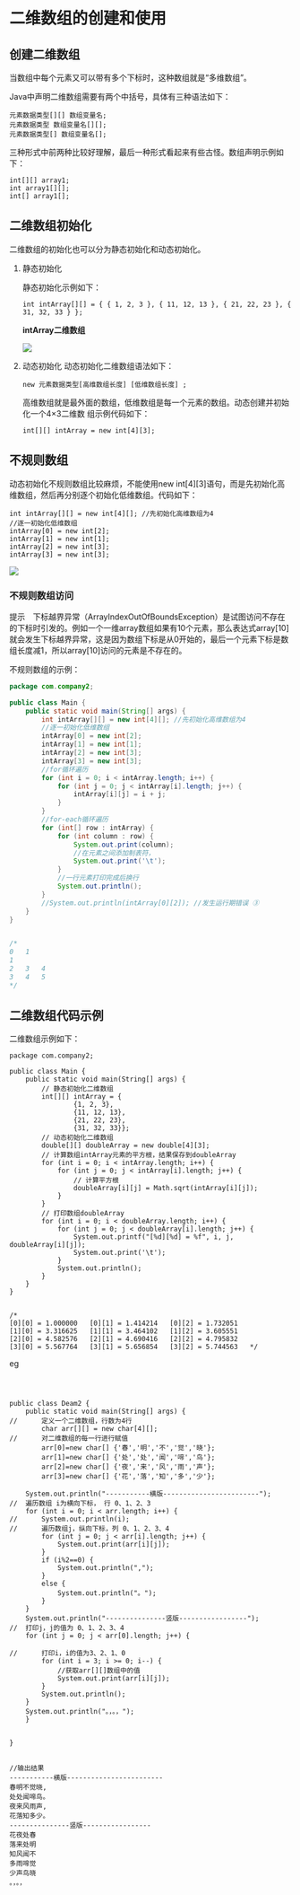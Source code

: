 # 二维数组的创建和使用
## 创建二维数组
当数组中每个元素又可以带有多个下标时，这种数组就是“多维数组”。

Java中声明二维数组需要有两个中括号，具体有三种语法如下：

```
元素数据类型[][] 数组变量名;
元素数据类型 数组变量名[][];
元素数据类型[] 数组变量名[];
```

三种形式中前两种比较好理解，最后一种形式看起来有些古怪。数组声明示例如下：

```
int[][] array1;
int array1[][];
int[] array1[];
```



## 二维数组初始化
二维数组的初始化也可以分为静态初始化和动态初始化。

1. 静态初始化

   静态初始化示例如下：

   ```
   int intArray[][] = { { 1, 2, 3 }, { 11, 12, 13 }, { 21, 22, 23 }, { 31, 32, 33 } };
   ```

   **intArray二维数组**

   ![](../../_static/intarray0002.png)

2. 动态初始化
   动态初始化二维数组语法如下：

   ```
   new 元素数据类型[高维数组长度] [低维数组长度] ;
   ```

   高维数组就是最外面的数组，低维数组是每一个元素的数组。动态创建并初始化一个4×3二维数
   组示例代码如下：

   ```
   int[][] intArray = new int[4][3];
   ```

   

## 不规则数组

动态初始化不规则数组比较麻烦，不能使用new int[4][3]语句，而是先初始化高维数组，然后再分别逐个初始化低维数组。代码如下：

```
int intArray[][] = new int[4][]; //先初始化高维数组为4
//逐一初始化低维数组
intArray[0] = new int[2];
intArray[1] = new int[1];
intArray[2] = new int[3];
intArray[3] = new int[3];
```

![](../../_static/buguizeshuzu001.png)

### 不规则数组访问

提示　下标越界异常（ArrayIndexOutOfBoundsException）是试图访问不存在的下标时引发的。例如一个一维array数组如果有10个元素，那么表达式array[10]就会发生下标越界异常，这是因为数组下标是从0开始的，最后一个元素下标是数组长度减1，所以array[10]访问的元素是不存在的。

不规则数组的示例：

```java
package com.company2;

public class Main {
    public static void main(String[] args) {
        int intArray[][] = new int[4][]; //先初始化高维数组为4
        //逐一初始化低维数组
        intArray[0] = new int[2];
        intArray[1] = new int[1];
        intArray[2] = new int[3];
        intArray[3] = new int[3];
        //for循环遍历
        for (int i = 0; i < intArray.length; i++) {
            for (int j = 0; j < intArray[i].length; j++) {
                intArray[i][j] = i + j;
            }
        }
        //for-each循环遍历
        for (int[] row : intArray) {
            for (int column : row) {
                System.out.print(column);
                //在元素之间添加制表符，
                System.out.print('\t');
            }
            //一行元素打印完成后换行
            System.out.println();
        }
        //System.out.println(intArray[0][2]); //发生运行期错误 ③
    }
}


/*
0	1
1
2	3	4
3	4	5
*/

```



## 二维数组代码示例

二维数组示例如下：

```
package com.company2;

public class Main {
    public static void main(String[] args) {
        // 静态初始化二维数组
        int[][] intArray = {
                {1, 2, 3},
                {11, 12, 13},
                {21, 22, 23},
                {31, 32, 33}};
        // 动态初始化二维数组
        double[][] doubleArray = new double[4][3];
        // 计算数组intArray元素的平方根，结果保存到doubleArray
        for (int i = 0; i < intArray.length; i++) {
            for (int j = 0; j < intArray[i].length; j++) {
                // 计算平方根
                doubleArray[i][j] = Math.sqrt(intArray[i][j]);
            }
        }
        // 打印数组doubleArray
        for (int i = 0; i < doubleArray.length; i++) {
            for (int j = 0; j < doubleArray[i].length; j++) {
                System.out.printf("[%d][%d] = %f", i, j, doubleArray[i][j]);
                System.out.print('\t');
            }
            System.out.println();
        }
    }
}


/*
[0][0] = 1.000000	[0][1] = 1.414214	[0][2] = 1.732051
[1][0] = 3.316625	[1][1] = 3.464102	[1][2] = 3.605551
[2][0] = 4.582576	[2][1] = 4.690416	[2][2] = 4.795832
[3][0] = 5.567764	[3][1] = 5.656854	[3][2] = 5.744563	*/

```



eg
``` 



public class Deam2 {
	public static void main(String[] args) {
//		定义一个二维数组，行数为4行
		char arr[][] = new char[4][];
//		对二维数组的每一行进行赋值
		arr[0]=new char[] {'春','明','不','觉','晓'};
		arr[1]=new char[] {'处','处','闻','啼','鸟'};
		arr[2]=new char[] {'夜','来','风','雨','声'};
		arr[3]=new char[] {'花','落','知','多','少'};
		
	System.out.println("-----------横版------------------------");
//	遍历数组 i为横向下标， 行 0、1、2、3
	for (int i = 0; i < arr.length; i++) {
//		System.out.println(i);
//		遍历数组j，纵向下标，列 0、1、2、3、4
		for (int j = 0; j < arr[i].length; j++) {
			System.out.print(arr[i][j]);
		}
		if (i%2==0) {
			System.out.println(",");
		}
		else {
			System.out.println("。");
		}
	}
	System.out.println("---------------竖版-----------------");
//	打印j，j的值为 0、1、2、3、4
	for (int j = 0; j < arr[0].length; j++) {
		
//		打印i，i的值为3、2、1、0
		for (int i = 3; i >= 0; i--) {
			//获取arr[][]数组中的值
			System.out.print(arr[i][j]);
		}
		System.out.println();
	}
	System.out.println("。，。，");
	}


}


//输出结果
-----------横版------------------------
春明不觉晓,
处处闻啼鸟。
夜来风雨声,
花落知多少。
---------------竖版-----------------
花夜处春
落来处明
知风闻不
多雨啼觉
少声鸟晓
。，。，
```